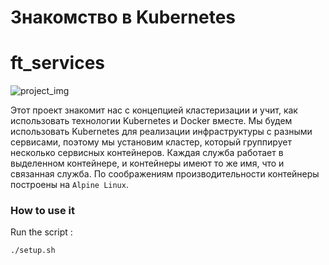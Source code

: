 # Знакомство в Kubernetes

# ft_services

![project_img](https://i.ibb.co/q0N7dC4/project-img.jpg)

Этот проект знакомит нас с концепцией кластеризации и учит, как использовать технологии Kubernetes и Docker вместе.
Мы будем использовать Kubernetes для реализации инфраструктуры с разными сервисами, поэтому мы установим кластер, который группирует несколько сервисных контейнеров. Каждая служба работает в выделенном контейнере, и контейнеры имеют то же имя, что и связанная служба. По соображениям производительности контейнеры построены на `` Alpine Linux ``.

### How to use it

Run the script :

```
./setup.sh
```
